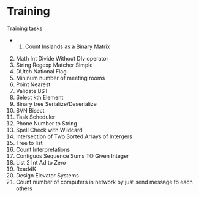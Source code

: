 # Training
Training tasks

 + 1. Count Inslands as a Binary Matrix
2. Math Int Divide Without DIv operator
3. String Regexp Matcher Simple
4. DUtch National Flag
5. Mininum number of meeting rooms
6. Point Nearest
7. Validate BST
8. Select kth Element
9. Binary tree Serialize/Deserialize
10. SVN Bisect
11. Task Scheduler
12. Phone Number to String
13. Spell Check with Wildcard
14. Intersection of Two Sorted Arrays of Intergers
15. Tree to list
16. Count Interpretations
17. Contiguos Sequence Sums TO Given Integer
18. List 2 Int Ad to Zero
19. Read4K
20. Design Elevator Systems
21. Count number of computers in  network by just send message to each others

